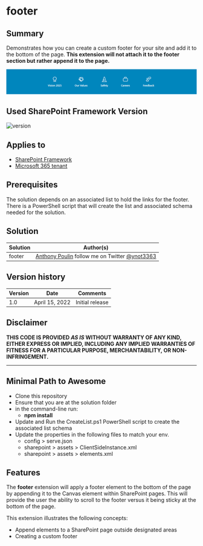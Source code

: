 # footer

## Summary

Demonstrates how you can create a custom footer for your site and add it to the bottom of the page. **This extension will not attach it to the footer section but rather append it to the page.**

![screenshot of extension](./footerExtension.png)

## Used SharePoint Framework Version

![version](https://img.shields.io/badge/version-1.14-green.svg)

## Applies to

- [SharePoint Framework](https://aka.ms/spfx)
- [Microsoft 365 tenant](https://docs.microsoft.com/en-us/sharepoint/dev/spfx/set-up-your-developer-tenant)

## Prerequisites

The solution depends on an associated list to hold the links for the footer. There is a PowerShell script that will create the list and associated schema needed for the solution.

## Solution

| Solution | Author(s)                                                                                                   |
| -------- | ----------------------------------------------------------------------------------------------------------- |
| footer   | [Anthony Poulin](https://anthonyepoulin.com) follow me on Twitter [@ynot3363](https://twitter.com/ynot3363) |

## Version history

| Version | Date           | Comments        |
| ------- | -------------- | --------------- |
| 1.0     | April 15, 2022 | Initial release |

## Disclaimer

**THIS CODE IS PROVIDED _AS IS_ WITHOUT WARRANTY OF ANY KIND, EITHER EXPRESS OR IMPLIED, INCLUDING ANY IMPLIED WARRANTIES OF FITNESS FOR A PARTICULAR PURPOSE, MERCHANTABILITY, OR NON-INFRINGEMENT.**

---

## Minimal Path to Awesome

- Clone this repository
- Ensure that you are at the solution folder
- in the command-line run:
  - **npm install**
- Update and Run the CreateList.ps1 PowerShell script to create the associated list schema
- Update the properties in the following files to match your env.
  - config > serve.json
  - sharepoint > assets > ClientSideInstance.xml
  - sharepoint > assets > elements.xml

## Features

The **footer** extension will apply a footer element to the bottom of the page by appending it to the Canvas element within SharePoint pages. This will provide the user the ability to scroll to the footer versus it being sticky at the bottom of the page.

This extension illustrates the following concepts:

- Append elements to a SharePoint page outside designated areas
- Creating a custom footer
